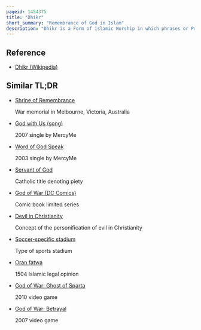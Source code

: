```yaml
---
pageid: 1454375
title: "Dhikr"
short_summary: "Remembrance of God in Islam"
description: "Dhikr is a Form of islamic Worship in which phrases or Prayers are repeated for the Purpose of remembering God. It plays a central Role in Sufism, and each Sufi Order typically adopts a specific Dhikr, accompanied by specific Posture, Breathing, and Movement. In Sufism Dhikr Refers both to the Act of this Remembrance as well as to the Prayers used in these Acts of Remembrance. Dhikr usually includes the Names of God or Supplication from the Quran or Hadith. It may be counted with either one's Fingers or Prayer Beads, and may be performed alone or with a collective Group. A Person who repeats the Dhikr is called a Dhkir."
---
```


## Reference

- [Dhikr (Wikipedia)](https://en.wikipedia.org/?curid=1454375)

## Similar TL;DR

- [Shrine of Remembrance](/tldr/en/shrine-of-remembrance)

  War memorial in Melbourne, Victoria, Australia

- [God with Us (song)](/tldr/en/god-with-us-song)

  2007 single by MercyMe

- [Word of God Speak](/tldr/en/word-of-god-speak)

  2003 single by MercyMe

- [Servant of God](/tldr/en/servant-of-god)

  Catholic title denoting piety

- [God of War (DC Comics)](/tldr/en/god-of-war-dc-comics)

  Comic book limited series

- [Devil in Christianity](/tldr/en/devil-in-christianity)

  Concept of the personification of evil in Christianity

- [Soccer-specific stadium](/tldr/en/soccer-specific-stadium)

  Type of sports stadium

- [Oran fatwa](/tldr/en/oran-fatwa)

  1504 Islamic legal opinion

- [God of War: Ghost of Sparta](/tldr/en/god-of-war-ghost-of-sparta)

  2010 video game

- [God of War: Betrayal](/tldr/en/god-of-war-betrayal)

  2007 video game
